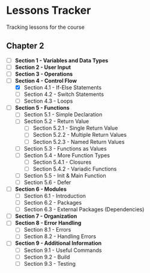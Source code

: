 # Lessons Tracker

Tracking lessons for the course

## Chapter 2

- [ ] **Section 1 - Variables and Data Types**
- [ ] **Section 2 - User Input**
- [ ] **Section 3 - Operations**
- [ ] **Section 4 - Control Flow**
  - [x] Section 4.1 - If-Else Statements
  - [ ] Section 4.2 - Switch Statements
  - [ ] Section 4.3 - Loops
- [ ] **Section 5 - Functions**
  - [ ] Section 5.1 - Simple Declaration
  - [ ] Section 5.2 - Return Value
    - [ ] Section 5.2.1 - Single Return Value
    - [ ] Section 5.2.2 - Multiple Return Values
    - [ ] Section 5.2.3 - Named Return Values
  - [ ] Section 5.3 - Functions as Values
  - [ ] Section 5.4 - More Function Types
    - [ ] Section 5.4.1 - Closures
    - [ ] Section 5.4.2 - Variadic Functions
  - [ ] Section 5.5 - Init & Main Function
  - [ ] Section 5.6 - Defer
- [ ] **Section 6 - Modules**
  - [ ] Section 6.1 - Introduction
  - [ ] Section 6.2 - Packages
  - [ ] Section 6.3 - External Packages (Dependencies)
- [ ] **Section 7 - Organization**
- [ ] **Section 8 - Error Handling**
  - [ ] Section 8.1 - Errors
  - [ ] Section 8.2 - Handling Errors
- [ ] **Section 9 - Additional Information**
  - [ ] Section 9.1 - Useful Commands
  - [ ] Section 9.2 - Build
  - [ ] Section 9.3 - Testing
